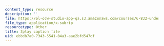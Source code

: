 ```yaml
---
content_type: resource
description: ''
file: https://ol-ocw-studio-app-qa.s3.amazonaws.com/courses/6-832-underactuated-robotics-spring-2009/ebbdb7a07343554184a3aae2bfd547df_-RRYZ-b9NpI.vtt
file_type: application/x-subrip
resourcetype: Other
title: 3play caption file
uid: ebbdb7a0-7343-5541-84a3-aae2bfd547df
---
```

